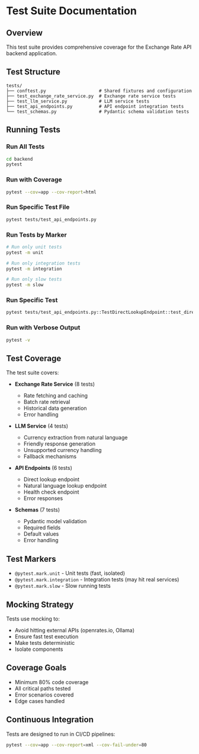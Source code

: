# Test Suite Documentation

## Overview

This test suite provides comprehensive coverage for the Exchange Rate API backend application.

## Test Structure

```
tests/
├── conftest.py                    # Shared fixtures and configuration
├── test_exchange_rate_service.py  # Exchange rate service tests
├── test_llm_service.py            # LLM service tests
├── test_api_endpoints.py          # API endpoint integration tests
└── test_schemas.py                # Pydantic schema validation tests
```

## Running Tests

### Run All Tests
```bash
cd backend
pytest
```

### Run with Coverage
```bash
pytest --cov=app --cov-report=html
```

### Run Specific Test File
```bash
pytest tests/test_api_endpoints.py
```

### Run Tests by Marker
```bash
# Run only unit tests
pytest -m unit

# Run only integration tests
pytest -m integration

# Run only slow tests
pytest -m slow
```

### Run Specific Test
```bash
pytest tests/test_api_endpoints.py::TestDirectLookupEndpoint::test_direct_lookup_success
```

### Run with Verbose Output
```bash
pytest -v
```

## Test Coverage

The test suite covers:

- **Exchange Rate Service** (8 tests)
  - Rate fetching and caching
  - Batch rate retrieval
  - Historical data generation
  - Error handling

- **LLM Service** (4 tests)
  - Currency extraction from natural language
  - Friendly response generation
  - Unsupported currency handling
  - Fallback mechanisms

- **API Endpoints** (6 tests)
  - Direct lookup endpoint
  - Natural language lookup endpoint
  - Health check endpoint
  - Error responses

- **Schemas** (7 tests)
  - Pydantic model validation
  - Required fields
  - Default values
  - Error handling

## Test Markers

- `@pytest.mark.unit` - Unit tests (fast, isolated)
- `@pytest.mark.integration` - Integration tests (may hit real services)
- `@pytest.mark.slow` - Slow running tests

## Mocking Strategy

Tests use mocking to:
- Avoid hitting external APIs (openrates.io, Ollama)
- Ensure fast test execution
- Make tests deterministic
- Isolate components

## Coverage Goals

- Minimum 80% code coverage
- All critical paths tested
- Error scenarios covered
- Edge cases handled

## Continuous Integration

Tests are designed to run in CI/CD pipelines:
```bash
pytest --cov=app --cov-report=xml --cov-fail-under=80
```

